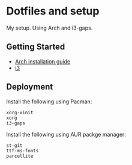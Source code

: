 # Dotfiles and setup

My setup. Using Arch and i3-gaps.

## Getting Started

* [Arch installation guide](https://wiki.archlinux.org/index.php/installation_guide)
* [i3](https://wiki.archlinux.org/index.php/i3)

## Deployment

Install the following using Pacman:

```
xorg-xinit
xorg
i3-gaps
```

Install the following using AUR packge manager:
```
st-git
ttf-ms-fonts
parcellite
```


